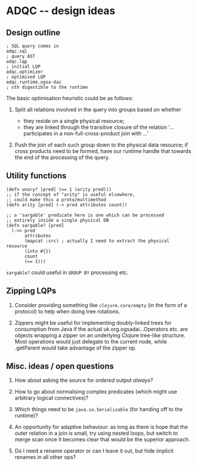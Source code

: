 # ADQC -- design ideas

## Design outline

    ; SQL query comes in
    adqc.sql
    ; query AST
    adqc.lqp
    ; initial LQP
    adqc.optimizer
    ; optimised LQP
    adqc.runtime.ogsa-dai
    ; sth digestible to the runtime

The basic optimisation heuristic could be as follows:

1. Split all relations involved in the query into groups based on whether
   * they reside on a single physical resource;
   * they are linked through the transitive closure of the relation
     '... participates in a non-full-cross-product join with ...'

2. Push the join of each such group down to the physical data resource; if cross
   products need to be formed, have our runtime handle that towards the end of
   the processing of the query.

## Utility functions

    (defn unary? [pred] (== 1 (arity pred)))
    ;; if the concept of "arity" is useful elsewhere,
    ;; could make this a proto/multimethod
    (defn arity [pred] (-> pred attributes count))

    ;; a 'sargable' predicate here is one which can be processed
    ;; entirely inside a single physical DB
    (defn sargable? [pred]
      (->> pred
           attributes
           (mapcat :src) ; actually I need to extract the physical resource
           (into #{})
           count
           (== 1)))

`sargable?` could useful in `GROUP BY` processing etc.

## Zipping LQPs

1. Consider providing something like `clojure.core/empty` (in the form of
   a protocol) to help when doing tree rotations.

2. Zippers might be useful for implementing doubly-linked trees for consumption
   from Java if the actual uk.org.ogsadai...Operators etc. are objects wrapping
   a zipper on an underlying Clojure tree-like structure. Most operations would
   just delegate to the current node, while .getParent would take advantage of
   the zipper op.

## Misc. ideas / open questions

1. How about asking the source for *ordered* output *always*?

2. How to go about normalising complex predicates (which might use arbitrary
   logical connectives)?

3. Which things need to be `java.io.Serializable` (for handing off to
   the runtime)?

4. An opportunity for adaptive behaviour: as long as there is hope that the
   outer relation in a join is small, try using nested loops, but switch to
   merge scan once it becomes clear that would be the superior approach.

5. Do I need a rename operator or can I leave it out, but hide implicit renames
   in all other ops?

